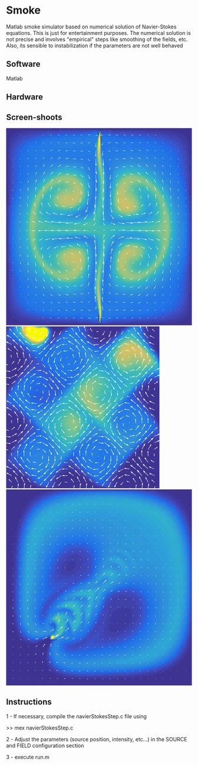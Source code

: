 # Smoke

Matlab smoke simulator based on numerical solution of Navier-Stokes equations. This is just for entertainment purposes. The numerical solution is not precise and involves "empirical" steps like smoothing of the fields, etc.
Also, its sensible to instabilization if the parameters are not well behaved

## Software

Matlab

## Hardware

## Screen-shoots

![Screenshoot 1](/doc/img1.png?raw=true "Sample image 1")
![Screenshoot 2](/doc/img2.png?raw=true "Sample image 2")
![Screenshoot 3](/doc/img3.png?raw=true "Sample image 3")

## Instructions

1 - If necessary, compile the navierStokesStep.c file using 

\>\> mex navierStokesStep.c

2 - Adjust the parameters (source position, intensity, etc...) in the SOURCE and FIELD configuration section 

3 - execute run.m